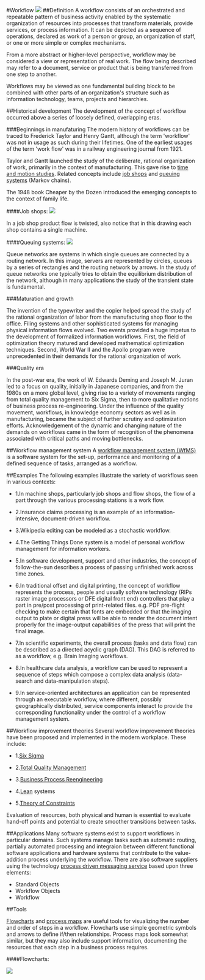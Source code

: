 #Workflow
![](http://i.msdn.microsoft.com/Cc151129.workflow(en-us,MSDN.10).gif)
##Definition
A workflow consists of an orchestrated and repeatable pattern of business activity enabled by the systematic organization of resources into processes that transform materials, provide services, or process information. It can be depicted as a sequence of operations, declared as work of a person or group, an organization of staff, or one or more simple or complex mechanisms.

From a more abstract or higher-level perspective, workflow may be considered a view or representation of real work. The flow being described may refer to a document, service or product that is being transferred from one step to another.

Workflows may be viewed as one fundamental building block to be combined with other parts of an organization's structure such as information technology, teams, projects and hierarchies.

##Historical development
The development of the concept of workflow occurred above a series of loosely defined, overlapping eras.

###Beginnings in manufaturing
The modern history of workflows can be traced to Frederick Taylor and Henry Gantt, although the term 'workflow' was not in usage as such during their lifetimes. One of the earliest usages of the term 'work flow' was in a railway engineering journal from 1921.

Taylor and Gantt launched the study of the deliberate, rational organization of work, primarily in the context of manufacturing. This gave rise to [time and motion studies](https://en.wikipedia.org/wiki/Time_and_motion_study). Related concepts include [job shops](https://en.wikipedia.org/wiki/Job_shop) and [queuing systems](https://en.wikipedia.org/wiki/Queueing_theory) (Markov chains).

The 1948 book Cheaper by the Dozen introduced the emerging concepts to the context of family life. 

####Job shops:
![](https://upload.wikimedia.org/wikipedia/commons/3/31/Job_Shop_Ordonnancement.JPEG)

In a job shop product flow is twisted, also notice that in this drawing each shop contains a single machine.

####Queuing systems:
![](https://upload.wikimedia.org/wikipedia/commons/2/2b/ServidorParalelo.jpg)

Queue networks are systems in which single queues are connected by a routing network. In this image, servers are represented by circles, queues by a series of rectangles and the routing network by arrows. In the study of queue networks one typically tries to obtain the equilibrium distribution of the network, although in many applications the study of the transient state is fundamental.


###Maturation and growth

The invention of the typewriter and the copier helped spread the study of the rational organization of labor from the manufacturing shop floor to the office. Filing systems and other sophisticated systems for managing physical information flows evolved. Two events provided a huge impetus to the development of formalized information workflows. First, the field of optimization theory matured and developed mathematical optimization techniques. Second, World War II and the Apollo program were unprecedented in their demands for the rational organization of work.

###Quality era

In the post-war era, the work of W. Edwards Deming and Joseph M. Juran led to a focus on quality, initially in Japanese companies, and from the 1980s on a more global level, giving rise to a variety of movements ranging from total quality management to Six Sigma, then to more qualitative notions of business process re-engineering. Under the influence of the quality movement, workflows, in knowledge economy sectors  as well as in manufacturing, became the subject of further scrutiny and optimization efforts. Acknowledgement of the dynamic and changing nature of the demands on workflows came in the form of recognition of the phenomena associated with critical paths and moving bottlenecks.

##Workflow management system
A [workflow management system (WfMS)](https://en.wikipedia.org/wiki/Workflow_management_system) is a software system for the set-up, performance and monitoring of a defined sequence of tasks, arranged as a workflow.

##Examples
The following examples illustrate the variety of workflows seen in various contexts:

- 1.In machine shops, particularly job shops and flow shops, the flow of a part through the various processing stations is a work flow.

- 2.Insurance claims processing is an example of an information-intensive, document-driven workflow.

- 3.Wikipedia editing can be modeled as a stochastic workflow.

- 4.The Getting Things Done system is a model of personal workflow management for information workers.

- 5.In software development, support and other industries, the concept of follow-the-sun describes a process of passing unfinished work across time zones.

- 6.In traditional offset and digital printing, the concept of workflow represents the process, people and usually software technology (RIPs raster image processors or DFE digital front end) controllers that play a part in pre/post processing of print-related files. e.g. PDF pre-flight checking to make certain that fonts are embedded or that the imaging output to plate or digital press will be able to render the document intent properly for the image-output capabilities of the press that will print the final image.

- 7.In scientific experiments, the overall process (tasks and data flow) can be described as a directed acyclic graph (DAG). This DAG is referred to as a workflow, e.g. Brain Imaging workflows.

- 8.In healthcare data analysis, a workflow can be used to represent a sequence of steps which compose a complex data analysis (data-search and data-manipulation steps).

- 9.In service-oriented architectures an application can be represented through an executable workflow, where different, possibly geographically distributed, service components interact to provide the corresponding functionality under the control of a workflow management system.

##Workflow improvement theories
Several workflow improvement theories have been proposed and implemented in the modern workplace. These include:

- 1.[Six Sigma](https://en.wikipedia.org/wiki/Six_Sigma)

- 2.[Total Quality Management](https://en.wikipedia.org/wiki/Total_quality_management)

- 3.[Business Process Reengineering](https://en.wikipedia.org/wiki/Business_process_reengineering)

- 4.[Lean](https://en.wikipedia.org/wiki/Lean_manufacturing) systems

- 5.[Theory of Constraints](https://en.wikipedia.org/wiki/Theory_of_constraints)

Evaluation of resources, both physical and human is essential to evaluate hand-off points and potential to create smoother transitions between tasks.

##Applications
Many software systems exist to support workflows in particular domains. Such systems manage tasks such as automatic routing, partially automated processing and integraion between different functional software applications and hardware systems that contribute to the value-addition process underlying the workflow. There are also software suppliers using the technology [process driven messaging service](https://en.wikipedia.org/wiki/Process_driven_messaging_service) based upon three elements:

* Standard Objects
* Workflow Objects
* Workflow

##Tools

[Flowcharts](https://en.wikipedia.org/wiki/Flowchart) and [process maps](https://www.isixsigma.com/tools-templates/process-mapping/) are useful tools for visualizing the number and order of steps in a workflow. Flowcharts use simple geometric symbols and arrows to define if/then relationships. Process maps look somewhat similar, but they may also include support information, documenting the resources that each step in a business process requires.

####Flowcharts:

![](https://upload.wikimedia.org/wikipedia/commons/9/91/LampFlowchart.svg)
